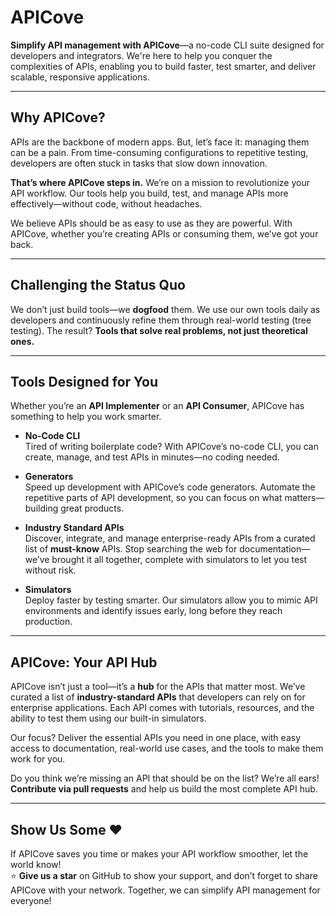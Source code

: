 # APICove

**Simplify API management with APICove**—a no-code CLI suite designed for developers and integrators. We're here to help you conquer the complexities of APIs, enabling you to build faster, test smarter, and deliver scalable, responsive applications.

---

## Why APICove?

APIs are the backbone of modern apps. But, let’s face it: managing them can be a pain. From time-consuming configurations to repetitive testing, developers are often stuck in tasks that slow down innovation.

**That’s where APICove steps in.** We’re on a mission to revolutionize your API workflow. Our tools help you build, test, and manage APIs more effectively—without code, without headaches.

We believe APIs should be as easy to use as they are powerful. With APICove, whether you’re creating APIs or consuming them, we’ve got your back.

---

## Challenging the Status Quo

We don’t just build tools—we **dogfood** them. We use our own tools daily as developers and continuously refine them through real-world testing (tree testing). The result? **Tools that solve real problems, not just theoretical ones.**

---

## Tools Designed for You

Whether you’re an **API Implementer** or an **API Consumer**, APICove has something to help you work smarter.

- **No-Code CLI**  
  Tired of writing boilerplate code? With APICove’s no-code CLI, you can create, manage, and test APIs in minutes—no coding needed.  

- **Generators**  
  Speed up development with APICove’s code generators. Automate the repetitive parts of API development, so you can focus on what matters—building great products.  

- **Industry Standard APIs**  
  Discover, integrate, and manage enterprise-ready APIs from a curated list of **must-know** APIs. Stop searching the web for documentation—we’ve brought it all together, complete with simulators to let you test without risk.  

- **Simulators**  
  Deploy faster by testing smarter. Our simulators allow you to mimic API environments and identify issues early, long before they reach production.  

---

## APICove: Your API Hub

APICove isn’t just a tool—it’s a **hub** for the APIs that matter most. We’ve curated a list of **industry-standard APIs** that developers can rely on for enterprise applications. Each API comes with tutorials, resources, and the ability to test them using our built-in simulators.

Our focus? Deliver the essential APIs you need in one place, with easy access to documentation, real-world use cases, and the tools to make them work for you.

Do you think we’re missing an API that should be on the list? We’re all ears! **Contribute via pull requests** and help us build the most complete API hub.

---

## Show Us Some ❤️

If APICove saves you time or makes your API workflow smoother, let the world know!  
⭐️ **Give us a star** on GitHub to show your support, and don’t forget to share APICove with your network. Together, we can simplify API management for everyone!

